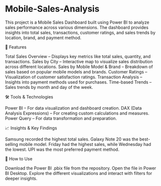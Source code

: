 # Mobile-Sales-Analysis

This project is a Mobile Sales Dashboard built using Power BI to analyze sales performance across various dimensions. The dashboard provides insights into total sales, transactions, customer ratings, and sales trends by location, brand, and payment method.

🚀 Features

Total Sales Overview – Displays key metrics like total sales, quantity, and transactions.
Sales by City – Interactive map to visualize sales distribution across different locations.
Sales by Mobile Model & Brand – Breakdown of sales based on popular mobile models and brands.
Customer Ratings – Visualization of customer satisfaction ratings.
Transaction Analysis – Insights into payment methods used for purchases.
Time-based Trends – Sales trends by month and day of the week.

🛠 Tools & Technologies

Power BI – For data visualization and dashboard creation.
DAX (Data Analysis Expressions) – For creating custom calculations and measures.
Power Query – For data transformation and preparation.

📈 Insights & Key Findings

Samsung recorded the highest total sales.
Galaxy Note 20 was the best-selling mobile model.
Friday had the highest sales, while Wednesday had the lowest.
UPI was the most preferred payment method.

📌 How to Use

Download the Power BI .pbix file from the repository.
Open the file in Power BI Desktop.
Explore the different visualizations and interact with filters for deeper insights.
